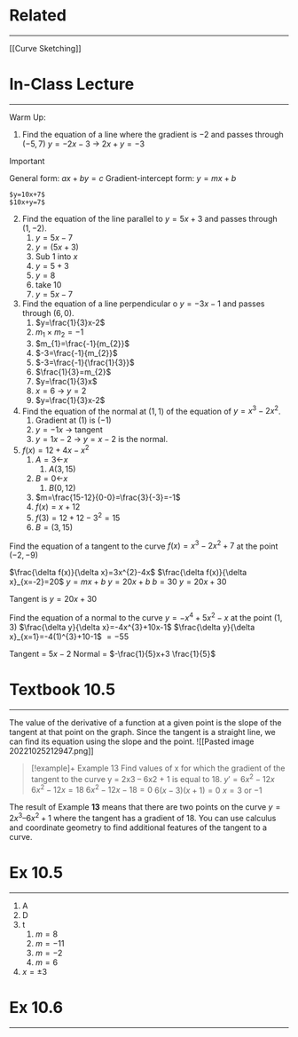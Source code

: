 # Related
---
[[Curve Sketching]]

# In-Class Lecture
---
Warm Up:
1. Find the equation of a line where the gradient is $-2$ and passes through $(-5,7)$
	$y=-2x-3$ → $2x+y=-3$
	
>[!important]
>General form: $ax+by=c$
>Gradient-intercept form: $y=mx+b$

	$y=10x+7$
	$10x+y=7$

2. Find the equation of the line parallel to $y=5x+3$ and passes through $(1,-2)$.
	1. $y=5x-7$
	2. $y=(5x+3)$
	3. Sub $1$ into $x$
	4. $y=5+3$
	5. $y=8$
	6. take $10$
	7. $y=5x-7$
3. Find the equation of a line perpendicular o $y=-3x-1$ and passes through $(6,0)$.
	1. $y=\frac{1}{3}x-2$
	2. $m_{1}\times m_{2}=-1$
	3. $m_{1}=\frac{-1}{m_{2}}$
	4. $-3=\frac{-1}{m_{2}}$
	5. $-3=\frac{-1}{\frac{1}{3}}$
	6. $\frac{1}{3}=m_{2}$
	7. $y=\frac{1}{3}x$
	8. $x=6$ → $y=2$
	9. $y=\frac{1}{3}x-2$
4. Find the equation of the normal at $(1,1)$ of the equation of $y=x^{3}-2x^{2}$.
	1. Gradient at $(1)$ is $(-1)$
	2. $y=-1x$ → tangent
	3. $y=1x-2$ → $y=x-2$ is the normal.
5. $f(x)=12+4x-x^{2}$
	1. $A=3$←$x$
		1. $A(3,15)$
	2. $B=0$←$x$
		1. $B(0,12)$
	3. $m=\frac{15-12}{0-0}=\frac{3}{-3}=-1$
	4. $f(x)=x+12$
	5. $f(3)=12+12-3^{2}=15$
	6. $B=(3,15)$

Find the equation of a tangent to the curve $f(x)=x^{3}-2x^{2}+7$ at the point $(-2,-9)$

$\frac{\delta f(x)}{\delta x}=3x^{2}-4x$
$\frac{\delta f(x)}{\delta x}_{x=-2}=20$
$y=mx+b$
$y=20x+b$
$b=30$
$y=20x+30$

Tangent is $y=20x+30$

Find the equation of a normal to the curve $y=-x^{4}+5x^{2}-x$ at the point $(1,3)$
$\frac{\delta y}{\delta x}=-4x^{3}+10x-1$
$\frac{\delta y}{\delta x}_{x=1}=-4(1)^{3}+10-1$
$=-55$

Tangent = $5x-2$
Normal = $-\frac{1}{5}x+3 \frac{1}{5}$

# Textbook 10.5
---
The value of the derivative of a function at a given point is the slope of the tangent at that point on the graph. Since the tangent is a straight line, we can find its equation using the slope and the point.
![[Pasted image 20221025212947.png]]
>[!example]+ Example 13
>Find values of x for which the gradient of the tangent to the curve y = 2x3 – 6x2 + 1 is equal to 18.
>$y'=6x^{2}-12x$
>$6x^{2}-12x=18$
>$6x^{2}-12x-18=0$
>$6(x-3)(x+1)=0$
>$x=3$ or $-1$

The result of Example **13** means that there are two points on the curve $y = 2x^{3} – 6x^{2} + 1$ where the tangent has a gradient of $18$.
You can use calculus and coordinate geometry to find additional features of the tangent to a curve.

# Ex 10.5
---
1. A
2. D
3.  t
	1. $m=8$
	2. $m=-11$
	3. $m=-2$
	4. $m=6$
4. $x=\pm 3$

# Ex 10.6
---

